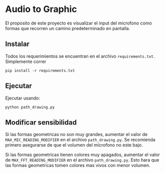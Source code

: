 # Audio to Graphic

El proposito de este proyecto es visualizar el input del microfono como formas que recorren un camino predeterminado en pantalla.


## Instalar

Todos los requerimientos se encuentran en el archivo `requirements.txt`. Simplemente correr

```
pip install -r requirements.txt
```

## Ejecutar

Ejecutar usando:

```
python path_drawing.py
```

## Modificar sensibilidad

Si las formas geometricas no son muy grandes, aumentar el valor de `MAX_MIC_READING_MODIFIER` en el archivo `path_drawing.py`. Se recomienda primero asegurarse de que el volumen del microfono no este bajo.

Si las formas geometricas tienen colores muy apagados, aumentar el valor de `MAX_FFT_READING_MODIFIER` en el archivo `path_drawing.py`. Esto hara que las formas geometricas tomen colores mas vivos con menor volumen.
